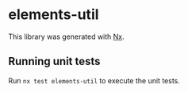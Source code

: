 # elements-util

This library was generated with [Nx](https://nx.dev).

## Running unit tests

Run `nx test elements-util` to execute the unit tests.
